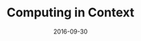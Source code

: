 ---
title: "Computing in Context"
role: "Teaching Assistant"
collection: teaching
sem: "Fall 2016"
date: 2016-09-30
location: "Columbia University"
---